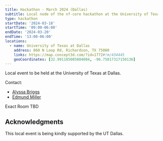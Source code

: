 ```yaml
---
title: Hackathon - March 2024 (Dallas)
subtitle: Local node of the nf-core hackathon at the University of Texas at Dallas
type: hackathon
startDate: '2024-03-18'
startTime: '09:00-06:00'
endDate: '2024-03-20'
endTime: '13:00-06:00'
locations:
  - name: University of Texas at Dallas
    address: 860 N Loop Rd, Richardson, TX 75080
    links: https://map.concept3d.com/?id=1772#!m/434445
    geoCoordinates: [32.991185005884084, -96.75017317150136]
---
```


Local event to be held at the University of Texas at Dallas.

Contact:

- [<i class="fab fa-slack"></i> Alyssa Briggs](https://nfcore.slack.com/team/U03A2J70494)
- [<i class="fab fa-slack"></i> Edmund Miller](https://nfcore.slack.com/team/UV41DBFAT)

Exact Room TBD

## Acknowledgments

This local event is being kindly supported by the UT Dallas.
